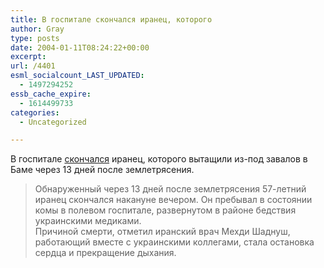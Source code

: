 ```yaml
---
title: В госпитале скончался иранец, которого
author: Gray
type: posts
date: 2004-01-11T08:24:22+00:00
excerpt:
url: /4401
esml_socialcount_LAST_UPDATED:
  - 1497294252
essb_cache_expire:
  - 1614499733
categories:
  - Uncategorized

---
```








В госпитале <a href="http://www.obozrevatel.com.ua/news/23/111484.html" target="_blank">скончался</a> иранец, которого вытащили из-под завалов в Баме через 13 дней после землетрясения.

> Обнаруженный через 13 дней после землетрясения 57-летний иранец скончался накануне вечером. Он пребывал в состоянии комы в полевом госпитале, развернутом в районе бедствия украинскими медиками.  
> Причиной смерти, отметил иранский врач Мехди Шаднуш, работающий вместе с украинскими коллегами, стала остановка сердца и прекращение дыхания.